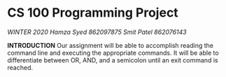 # CS 100 Programming Project

*WINTER 2020
Hamza Syed 862097875
Smit Patel 862076143*

**INTRODUCTION**
  Our assignment will be able to accomplish reading the command line and executing the appropriate commands. It will be able
  to differentiate between OR, AND, and a semicolon until an exit command is reached. 
